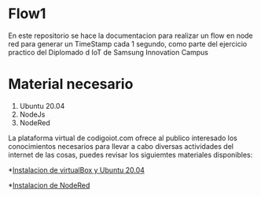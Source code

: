 # Flow1
En este repositorio se hace la documentacion para realizar un flow en node red para generar un TimeStamp cada 1 segundo, como parte del ejercicio practico del Diplomado d IoT de Samsung Innovation Campus

# Material necesario
1. Ubuntu 20.04
2. NodeJs
3. NodeRed

La plataforma virtual de codigoiot.com ofrece al publico interesado los conocimientos necesarios para llevar a cabo diversas actividades del internet de las cosas, puedes revisar los siguiemtes materiales disponibles:

*[Instalacion de virtualBox y Ubuntu 20.04](https://edu.codigoiot.com/course/view.php?id=812)

*[Instalacion de NodeRed](https://edu.codigoiot.com/course/view.php?id=817)
